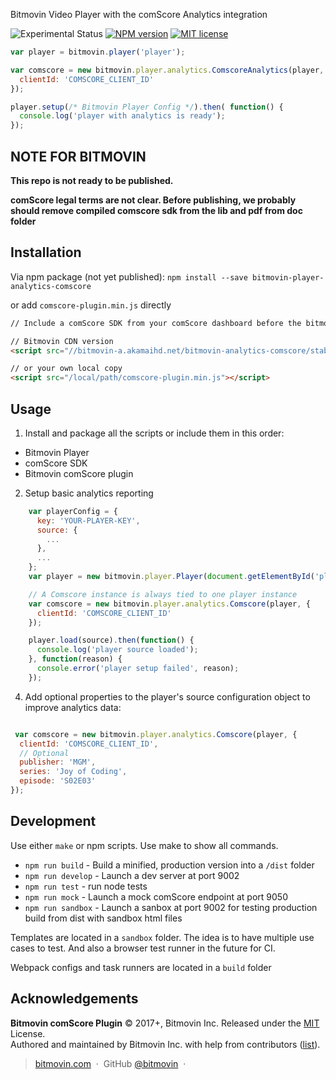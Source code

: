 Bitmovin Video Player with the comScore Analytics integration

![Experimental Status](https://img.shields.io/badge/Project%20Stage-Experimental-yellow.svg)
[![NPM version](https://img.shields.io/npm/v/bitmovin-player.svg)](https://www.npmjs.com/package/bitmovin-player)
[![MIT license](http://img.shields.io/badge/license-MIT-brightgreen.svg)](http://opensource.org/licenses/MIT)


```js
var player = bitmovin.player('player');

var comscore = new bitmovin.player.analytics.ComscoreAnalytics(player, {
  clientId: 'COMSCORE_CLIENT_ID'
});

player.setup(/* Bitmovin Player Config */).then( function() {
  console.log('player with analytics is ready');
});
```


## NOTE FOR BITMOVIN

**This repo is not ready to be published.**

**comScore legal terms are not clear. Before publishing, we probably should remove compiled comscore sdk from the lib and pdf from doc folder**

## Installation

Via npm package (not yet published):
`npm install --save bitmovin-player-analytics-comscore`

or add `comscore-plugin.min.js` directly

```html
// Include a comScore SDK from your comScore dashboard before the bitmovin plugin

// Bitmovin CDN version
<script src="//bitmovin-a.akamaihd.net/bitmovin-analytics-comscore/stable/comscore-plugin.min.js"></script>

// or your own local copy
<script src="/local/path/comscore-plugin.min.js"></script>
```


## Usage

1. Install and package all the scripts or include them in this order:
  * Bitmovin Player
  * comScore SDK
  * Bitmovin comScore plugin
2. Setup basic analytics reporting

```js
    var playerConfig = {
      key: 'YOUR-PLAYER-KEY',
      source: {
        ...
      },
      ...
    };
    var player = new bitmovin.player.Player(document.getElementById('player'), playerConfig);

    // A Comscore instance is always tied to one player instance
    var comscore = new bitmovin.player.analytics.Comscore(player, {
      clientId: 'COMSCORE_CLIENT_ID'
    });

    player.load(source).then(function() {
      console.log('player source loaded');
    }, function(reason) {
      console.error('player setup failed', reason);
    });
```

 4. Add optional properties to the player's source configuration object to improve analytics data:

```js

 var comscore = new bitmovin.player.analytics.Comscore(player, {
  clientId: 'COMSCORE_CLIENT_ID',
  // Optional
  publisher: 'MGM',
  series: 'Joy of Coding',
  episode: 'S02E03'
});
```


## Development

Use either `make` or npm scripts. Use make to show all commands.


* `npm run build` - Build a minified, production version into a `/dist` folder
* `npm run develop` - Launch a dev server at port 9002
* `npm run test` - run node tests
* `npm run mock` - Launch a mock comScore endpoint at port 9050
* `npm run sandbox` - Launch a sanbox at port 9002 for testing production build from dist with sandbox html files

Templates are located in a `sandbox` folder. The idea is to have multiple use cases to test. And also a browser test runner in the future for CI.

Webpack configs and task runners are located in a `build` folder

## Acknowledgements

**Bitmovin comScore Plugin** © 2017+, Bitmovin Inc. Released under the [MIT] License.<br>
Authored and maintained by Bitmovin Inc. with help from contributors ([list][contributors]).

> [bitmovin.com](https://www.bitmovin.com/) &nbsp;&middot;&nbsp;
> GitHub [@bitmovin](https://github.com/bitmovin) &nbsp;&middot;&nbsp;

[MIT]: http://mit-license.org/
[contributors]: https://github.com/bitmovin/bitmovin-player-ui/contributors
